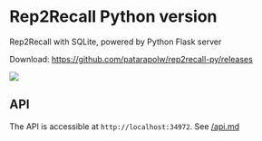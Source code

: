 # Rep2Recall Python version

Rep2Recall with SQLite, powered by Python Flask server

Download: <https://github.com/patarapolw/rep2recall-py/releases>

![](http://g.recordit.co/azYAs7LTR8.gif)

## API

The API is accessible at `http://localhost:34972`. See [/api.md](/api.md)
